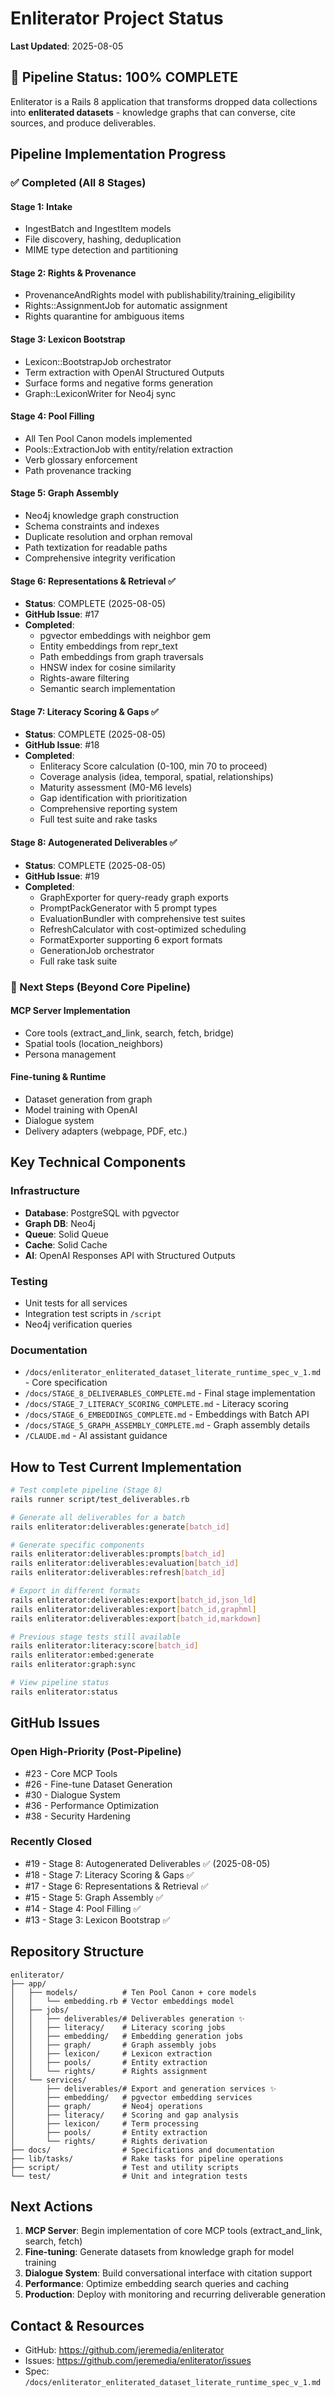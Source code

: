 # Enliterator Project Status

**Last Updated**: 2025-08-05

## 🎉 Pipeline Status: 100% COMPLETE

Enliterator is a Rails 8 application that transforms dropped data collections into **enliterated datasets** - knowledge graphs that can converse, cite sources, and produce deliverables.

## Pipeline Implementation Progress

### ✅ Completed (All 8 Stages)

#### Stage 1: Intake
- IngestBatch and IngestItem models
- File discovery, hashing, deduplication
- MIME type detection and partitioning

#### Stage 2: Rights & Provenance  
- ProvenanceAndRights model with publishability/training_eligibility
- Rights::AssignmentJob for automatic assignment
- Rights quarantine for ambiguous items

#### Stage 3: Lexicon Bootstrap
- Lexicon::BootstrapJob orchestrator
- Term extraction with OpenAI Structured Outputs
- Surface forms and negative forms generation
- Graph::LexiconWriter for Neo4j sync

#### Stage 4: Pool Filling
- All Ten Pool Canon models implemented
- Pools::ExtractionJob with entity/relation extraction
- Verb glossary enforcement
- Path provenance tracking

#### Stage 5: Graph Assembly
- Neo4j knowledge graph construction
- Schema constraints and indexes
- Duplicate resolution and orphan removal  
- Path textization for readable paths
- Comprehensive integrity verification

#### Stage 6: Representations & Retrieval ✅
- **Status**: COMPLETE (2025-08-05)
- **GitHub Issue**: #17
- **Completed**:
  - pgvector embeddings with neighbor gem
  - Entity embeddings from repr_text
  - Path embeddings from graph traversals
  - HNSW index for cosine similarity
  - Rights-aware filtering
  - Semantic search implementation

#### Stage 7: Literacy Scoring & Gaps ✅
- **Status**: COMPLETE (2025-08-05)
- **GitHub Issue**: #18
- **Completed**:
  - Enliteracy Score calculation (0-100, min 70 to proceed)
  - Coverage analysis (idea, temporal, spatial, relationships)
  - Maturity assessment (M0-M6 levels)
  - Gap identification with prioritization
  - Comprehensive reporting system
  - Full test suite and rake tasks

#### Stage 8: Autogenerated Deliverables ✅
- **Status**: COMPLETE (2025-08-05)
- **GitHub Issue**: #19
- **Completed**:
  - GraphExporter for query-ready graph exports
  - PromptPackGenerator with 5 prompt types
  - EvaluationBundler with comprehensive test suites
  - RefreshCalculator with cost-optimized scheduling
  - FormatExporter supporting 6 export formats
  - GenerationJob orchestrator
  - Full rake task suite

### 🚀 Next Steps (Beyond Core Pipeline)

#### MCP Server Implementation
- Core tools (extract_and_link, search, fetch, bridge)
- Spatial tools (location_neighbors)
- Persona management

#### Fine-tuning & Runtime
- Dataset generation from graph
- Model training with OpenAI
- Dialogue system
- Delivery adapters (webpage, PDF, etc.)

## Key Technical Components

### Infrastructure
- **Database**: PostgreSQL with pgvector
- **Graph DB**: Neo4j 
- **Queue**: Solid Queue
- **Cache**: Solid Cache
- **AI**: OpenAI Responses API with Structured Outputs

### Testing
- Unit tests for all services
- Integration test scripts in `/script`
- Neo4j verification queries

### Documentation
- `/docs/enliterator_enliterated_dataset_literate_runtime_spec_v_1.md` - Core specification
- `/docs/STAGE_8_DELIVERABLES_COMPLETE.md` - Final stage implementation
- `/docs/STAGE_7_LITERACY_SCORING_COMPLETE.md` - Literacy scoring
- `/docs/STAGE_6_EMBEDDINGS_COMPLETE.md` - Embeddings with Batch API
- `/docs/STAGE_5_GRAPH_ASSEMBLY_COMPLETE.md` - Graph assembly details
- `/CLAUDE.md` - AI assistant guidance

## How to Test Current Implementation

```bash
# Test complete pipeline (Stage 8)
rails runner script/test_deliverables.rb

# Generate all deliverables for a batch
rails enliterator:deliverables:generate[batch_id]

# Generate specific components
rails enliterator:deliverables:prompts[batch_id]
rails enliterator:deliverables:evaluation[batch_id]
rails enliterator:deliverables:refresh[batch_id]

# Export in different formats
rails enliterator:deliverables:export[batch_id,json_ld]
rails enliterator:deliverables:export[batch_id,graphml]
rails enliterator:deliverables:export[batch_id,markdown]

# Previous stage tests still available
rails enliterator:literacy:score[batch_id]
rails enliterator:embed:generate
rails enliterator:graph:sync

# View pipeline status
rails enliterator:status
```

## GitHub Issues

### Open High-Priority (Post-Pipeline)
- #23 - Core MCP Tools
- #26 - Fine-tune Dataset Generation
- #30 - Dialogue System
- #36 - Performance Optimization
- #38 - Security Hardening

### Recently Closed
- #19 - Stage 8: Autogenerated Deliverables ✅ (2025-08-05)
- #18 - Stage 7: Literacy Scoring & Gaps ✅
- #17 - Stage 6: Representations & Retrieval ✅
- #15 - Stage 5: Graph Assembly ✅
- #14 - Stage 4: Pool Filling ✅
- #13 - Stage 3: Lexicon Bootstrap ✅

## Repository Structure

```
enliterator/
├── app/
│   ├── models/          # Ten Pool Canon + core models
│   │   └── embedding.rb # Vector embeddings model
│   ├── jobs/
│   │   ├── deliverables/# Deliverables generation ✨
│   │   ├── literacy/    # Literacy scoring jobs
│   │   ├── embedding/   # Embedding generation jobs
│   │   ├── graph/       # Graph assembly jobs
│   │   ├── lexicon/     # Lexicon extraction
│   │   ├── pools/       # Entity extraction
│   │   └── rights/      # Rights assignment
│   └── services/
│       ├── deliverables/# Export and generation services ✨
│       ├── embedding/   # pgvector embedding services
│       ├── graph/       # Neo4j operations
│       ├── literacy/    # Scoring and gap analysis
│       ├── lexicon/     # Term processing
│       ├── pools/       # Entity extraction
│       └── rights/      # Rights derivation
├── docs/                # Specifications and documentation
├── lib/tasks/           # Rake tasks for pipeline operations
├── script/              # Test and utility scripts
└── test/                # Unit and integration tests
```

## Next Actions

1. **MCP Server**: Begin implementation of core MCP tools (extract_and_link, search, fetch)
2. **Fine-tuning**: Generate datasets from knowledge graph for model training
3. **Dialogue System**: Build conversational interface with citation support
4. **Performance**: Optimize embedding search queries and caching
5. **Production**: Deploy with monitoring and recurring deliverable generation

## Contact & Resources

- GitHub: https://github.com/jeremedia/enliterator
- Issues: https://github.com/jeremedia/enliterator/issues
- Spec: `/docs/enliterator_enliterated_dataset_literate_runtime_spec_v_1.md`